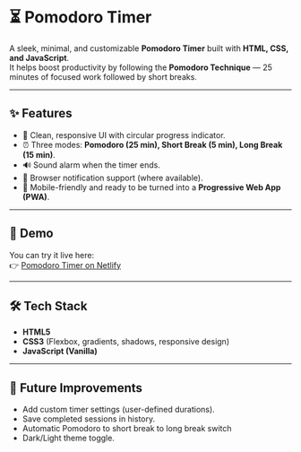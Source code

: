# ⏳ Pomodoro Timer

A sleek, minimal, and customizable **Pomodoro Timer** built with **HTML, CSS, and JavaScript**.  
It helps boost productivity by following the **Pomodoro Technique** — 25 minutes of focused work followed by short breaks.

---

## ✨ Features
- 🎨 Clean, responsive UI with circular progress indicator.  
- ⏰ Three modes: **Pomodoro (25 min), Short Break (5 min), Long Break (15 min)**.  
- 🔊 Sound alarm when the timer ends.  
- 🔔 Browser notification support (where available).    
- 📱 Mobile-friendly and ready to be turned into a **Progressive Web App (PWA)**.  

---

## 🚀 Demo
You can try it live here:  
👉 [Pomodoro Timer on Netlify](https://favour-pomodoro.netlify.app)

---

## 🛠️ Tech Stack
- **HTML5**  
- **CSS3** (Flexbox, gradients, shadows, responsive design)  
- **JavaScript (Vanilla)**  

---

## 📌 Future Improvements
- Add custom timer settings (user-defined durations).
- Save completed sessions in history.
- Automatic Pomodoro to short break to long break switch
- Dark/Light theme toggle.



